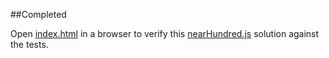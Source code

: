 ##Completed

Open [index.html](index.html) in a browser to verify this [nearHundred.js](nearHundred.js) solution against the tests.  
